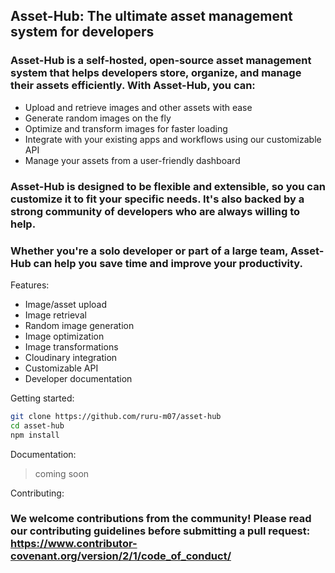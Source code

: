 ## Asset-Hub: The ultimate asset management system for developers

### Asset-Hub is a self-hosted, open-source asset management system that helps developers store, organize, and manage their assets efficiently. With Asset-Hub, you can:

- Upload and retrieve images and other assets with ease
- Generate random images on the fly
- Optimize and transform images for faster loading
- Integrate with your existing apps and workflows using our customizable API
- Manage your assets from a user-friendly dashboard

### Asset-Hub is designed to be flexible and extensible, so you can customize it to fit your specific needs. It's also backed by a strong community of developers who are always willing to help.

### Whether you're a solo developer or part of a large team, Asset-Hub can help you save time and improve your productivity.


Features:

- Image/asset upload
- Image retrieval
- Random image generation
- Image optimization
- Image transformations
- Cloudinary integration
- Customizable API
- Developer documentation

Getting started:

```bash
git clone https://github.com/ruru-m07/asset-hub
cd asset-hub
npm install
```

Documentation:

> coming soon

Contributing:

### We welcome contributions from the community! Please read our contributing guidelines before submitting a pull request: https://www.contributor-covenant.org/version/2/1/code_of_conduct/


